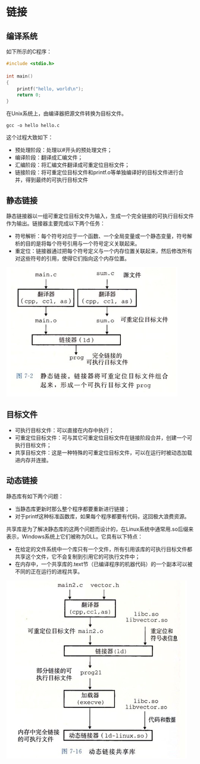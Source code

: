 # 链接

## 编译系统 <a id="%E7%BC%96%E8%AF%91%E7%B3%BB%E7%BB%9F"></a>

如下所示的C程序：

```c
#include <stdio.h>

int main()
{
    printf("hello, world\n");
    return 0;
}
```

 在Unix系统上，由编译器把源文件转换为目标文件。

```text
gcc -o hello hello.c
```

 这个过程大致如下：

*  预处理阶段：处理以\#开头的预处理文件；
* 编译阶段：翻译成汇编文件；
* 汇编阶段：将汇编文件翻译成可重定位目标文件；
* 链接阶段：将可重定位目标文件和printf.o等单独编译好的目标文件进行合并，得到最终的可执行目标文件

## 静态链接 <a id="%E9%9D%99%E6%80%81%E9%93%BE%E6%8E%A5"></a>

静态链接器以一组可重定位目标文件为输入，生成一个完全链接的可执行目标文件作为输出。链接器主要完成以下两个任务：

* 符号解析：每个符号对应于一个函数、一个全局变量或一个静态变量，符号解析的目的是将每个符号引用与一个符号定义关联起来。
* 重定位：链接器通过把每个符号定义与一个内存位置关联起来，然后修改所有对这些符号的引用，使得它们指向这个内存位置。

![](../../.gitbook/assets/image%20%2891%29.png)

## 目标文件 <a id="%E7%9B%AE%E6%A0%87%E6%96%87%E4%BB%B6"></a>

* 可执行目标文件：可以直接在内存中执行；
* 可重定位目标文件：可与其它可重定位目标文件在链接阶段合并，创建一个可执行目标文件；
* 共享目标文件：这是一种特殊的可重定位目标文件，可以在运行时被动态加载进内存并连接。

## 动态链接 <a id="%E5%8A%A8%E6%80%81%E9%93%BE%E6%8E%A5"></a>

静态库有如下两个问题：

* 当静态库更新时那么整个程序都要重新进行链接；
* 对于printf这种标准函数库，如果每个程序都要有代码，这回极大浪费资源。

共享库是为了解决静态库的这两个问题而设计的，在Linux系统中通常用.so后缀来表示，Windows系统上它们被称为DLL。它具有以下特点：

* 在给定的文件系统中一个库只有一个文件，所有引用该库的可执行目标文件都共享这个文件，它不会复制到引用它的可执行文件中；
* 在内存中，一个共享库的.text节（已编译程序的机器代码）的一个副本可以被不同的正在运行的进程共享。

![](../../.gitbook/assets/image%20%2859%29.png)


